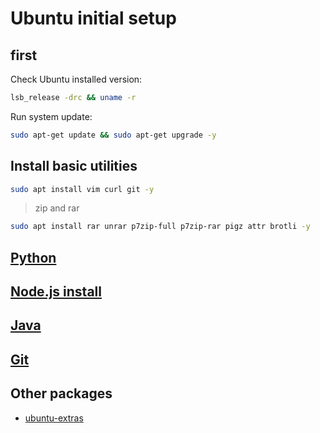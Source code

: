 # Ubuntu initial setup

## first

Check Ubuntu installed version:

```bash
lsb_release -drc && uname -r
```

Run system update:

```bash
sudo apt-get update && sudo apt-get upgrade -y
```

## Install basic utilities

```bash
sudo apt install vim curl git -y
```

> zip and rar

```bash
sudo apt install rar unrar p7zip-full p7zip-rar pigz attr brotli -y
```

## [Python](/python/python.md)

## [Node.js install](/javascript/nodejs.md)

## [Java](/contents/java.md)

## [Git](/contents/git.md)

## Other packages

- [ubuntu-extras](/linux/ubuntu-extras.md)

